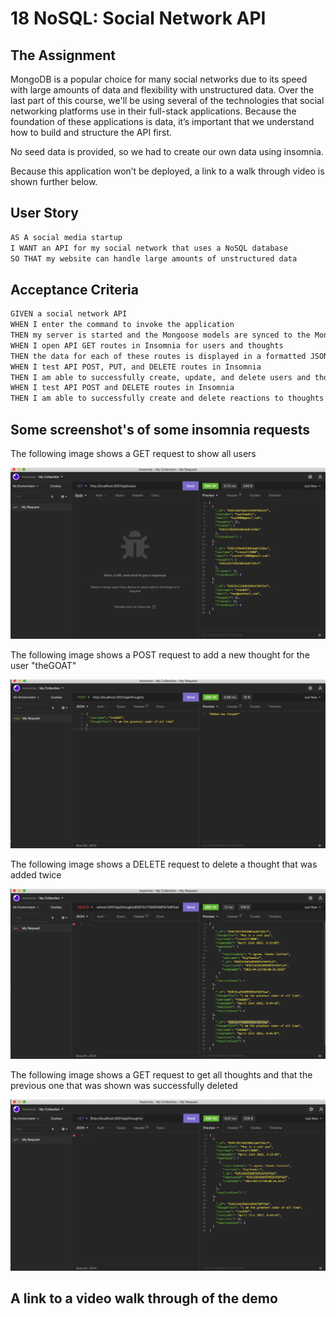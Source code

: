 # 18 NoSQL: Social Network API

## The Assignment

MongoDB is a popular choice for many social networks due to its speed with large amounts of data and flexibility with unstructured data. Over the last part of this course, we'll be using several of the technologies that social networking platforms use in their full-stack applications. Because the foundation of these applications is data, it’s important that we understand how to build and structure the API first.

No seed data is provided, so we had to create our own data using insomnia.

Because this application won’t be deployed, a link to a walk through video is shown further below.

## User Story

```md
AS A social media startup
I WANT an API for my social network that uses a NoSQL database
SO THAT my website can handle large amounts of unstructured data
```

## Acceptance Criteria

```md
GIVEN a social network API
WHEN I enter the command to invoke the application
THEN my server is started and the Mongoose models are synced to the MongoDB database
WHEN I open API GET routes in Insomnia for users and thoughts
THEN the data for each of these routes is displayed in a formatted JSON
WHEN I test API POST, PUT, and DELETE routes in Insomnia
THEN I am able to successfully create, update, and delete users and thoughts in my database
WHEN I test API POST and DELETE routes in Insomnia
THEN I am able to successfully create and delete reactions to thoughts and add and remove friends to a user’s friend list
```

## Some screenshot's of some insomnia requests

The following image shows a GET request to show all users

![ A screenshot of get request for all users](./Assets/Screenshot1.png)

The following image shows a POST request to add a new thought for the user "theGOAT"

![ A screenshot of post request for new thought](./Assets/Screenshot2.png)

The following image shows a DELETE request to delete a thought that was added twice

![ A screenshot of Delete request for a thought](./Assets/Screenshot3.png)

The following image shows a GET request to get all thoughts and that the previous one that was shown was successfully deleted

![ A screenshot of Delete request for a thought](./Assets/Screenshot4.png)

## A link to a video walk through of the demo